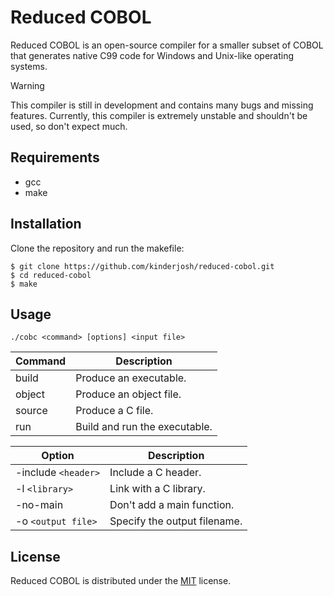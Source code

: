 # Reduced COBOL

Reduced COBOL is an open-source compiler for a smaller subset of COBOL that generates native C99 code for Windows and Unix-like operating systems.

> [!WARNING]
> This compiler is still in development and contains many bugs and missing features. Currently, this compiler is extremely unstable and shouldn't be used, so don't expect much.

## Requirements

- gcc
- make

## Installation

Clone the repository and run the makefile:

```console
$ git clone https://github.com/kinderjosh/reduced-cobol.git
$ cd reduced-cobol
$ make
```

## Usage

```
./cobc <command> [options] <input file>
```

| Command | Description |
| --- | --- |
| build | Produce an executable. |
| object | Produce an object file. |
| source | Produce a C file. |
| run | Build and run the executable. |

| Option | Description |
| --- | --- |
| -include ```<header>``` | Include a C header. |
| -l ```<library>``` | Link with a C library. |
| -no-main | Don't add a main function. |
| -o ```<output file>``` | Specify the output filename. |

## License

Reduced COBOL is distributed under the [MIT](./LICENSE) license.

